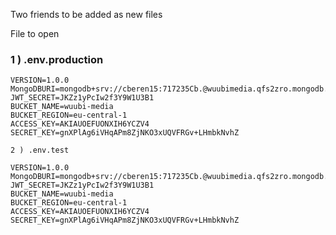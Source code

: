 Two friends to be added as new files

File to open

### 1 ) .env.production

```
VERSION=1.0.0
MongoDBURI=mongodb+srv://cberen15:717235Cb.@wuubimedia.qfs2zro.mongodb.net/
JWT_SECRET=JKZz1yPcIw2f3Y9W1U3B1
BUCKET_NAME=wuubi-media
BUCKET_REGION=eu-central-1
ACCESS_KEY=AKIAUOEFUONXIH6YCZV4
SECRET_KEY=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
```

```
2 ) .env.test

VERSION=1.0.0
MongoDBURI=mongodb+srv://cberen15:717235Cb.@wuubimedia.qfs2zro.mongodb.net/
JWT_SECRET=JKZz1yPcIw2f3Y9W1U3B1
BUCKET_NAME=wuubi-media
BUCKET_REGION=eu-central-1
ACCESS_KEY=AKIAUOEFUONXIH6YCZV4
SECRET_KEY=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
```
